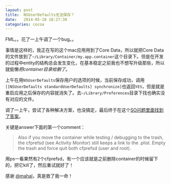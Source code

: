 ```yaml
---
layout: post
title:  NSUserDefaults无法保存？
date:   2014-05-18 18:27:30
categories: cocoa
---
```

FML。。花了一上午调了一个bug。。

事情是这样的，我正在写的这个mac应用用到了Core Data，所以就把Core Data的文件放到了`~/Library/Container/my.app.container`这个目录下。但是在开发的过程中entity的结构总会发生变化，在基本稳定之前我也不想写升级那些，所以就偷懒*把container目录给删了*。

上午在用`NSUserDefaults`保存用户的选项的时候，当前保存成功，调用`[[NSUserDefaults standardUserDefaults] synchronize]`也返回`YES`，但是就是重启应用之后保存的内容就消失了。去`~/Library/Preferences`目录下找也确实没有对应的文件。

调了一上午，尝试了各种解决方案，也没搞定，最后终于在这个[SO问题里面找到了答案](http://stackoverflow.com/questions/22242106/mac-sandbox-created-but-no-nsuserdefaults-plist)。

关键是answer下面的第一个comment：

>Also if you move the container while testing / debugging to the trash, the cfprefsd (see Activity Monitor) still keeps a link to the .plist. Empty the trash and force quit both cfprefsd (user and root).

用ps一看果然有2个cfprefsd，有一个应该就是之前删除container的时候留下的，把它kill了，然后重试就好了！

感谢 [@mahal](http://stackoverflow.com/users/317461/mahal-tertin)，真是救了我一命！
